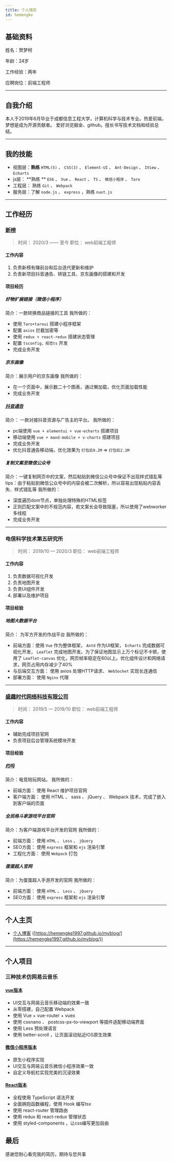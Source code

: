```yaml
---
title: 个人简历
id: hemengke
---
```


## 基础资料
姓名：贺梦柯

年龄：24岁

工作经验：两年

应聘岗位：前端工程师

---

## 自我介绍
本人于2019年6月毕业于成都信息工程大学，计算机科学与技术专业。热爱前端，梦想是成为开源贡献者。
爱好浏览掘金、github。擅长书写技术文档和经验总结。

---

## 我的技能

- 视图层：**熟练** `HTML(5)` 、 `CSS(3)` 、 `Element-UI` 、 `Ant-Design` 、 `IView` 、 `Echarts`
- js层： **熟练 ** `ES6` 、 `Vue` 、 `React` 、 `TS` 、 `微信小程序` 、 `Taro` 
- 工程层： 熟练 `Git` 、 `Webpack` 
- 服务层：了解 `node.js` 、 `express` ，熟练 `nuxt.js`

---

## 工作经历
### [新榜](http://www.newrank.cn)
> 时间： 2020/3 —— 至今
> 职位： web前端工程师

#### 工作内容

1. 负责新榜有赚前台和后台迭代更新和维护
1. 负责新项目抖音通告、转链工具、京东画像的搭建和开发
#### 项目经历
##### 好物扩展链接（微信小程序）
简介：一款转换商品链接的工具
我所做的：

- 使用 `Taro+taroui` 搭建小程序框架
- 配置 `axios` 拦截加密等
- 使用 `redux + react-redux` 搭建状态管理
- 配置 `tsconfig，规范ts` 开发
- 完成业务开发
##### 京东画像
简介：展示用户的京东画像
我所做的：

- 在一个页面中，展示数二十个图表，通过懒加载，优化页面加载性能
- 完成业务开发
##### [抖音通告](http://a.newrank.cn/center/#/tiktokadv)
简介： 一款对接抖音资源与广告主的平台。
我所做的：

- pc端使用 `vue + elementui + vue-echarts` 搭建项目
- 移动端使用 `vue + mand-mobile + v-charts` 搭建项目
- 完成业务开发
- 优化抖音通告移动端，优化效果为 `打包后9.2M` => `打包后2.1M`
##### 复制文案至微信公众号
简介：一键复制网页中的文案，然后粘贴到微信公众号中保证不出现样式错乱等
tips：由于粘贴到微信公众号中的内容会被二次解析，所以容易出现粘贴内容丢失、样式错乱等
我所做的：

- 深度遍历dom节点，单独处理特殊的HTML标签
- 正则匹配文案中的不规范内容，若文案长会导致阻塞，所以使用了webworker多线程
- 完成业务开发

---

### 电信科学技术第五研究所
> 时间： 2019/10 — 2020/3
> 职位： web前端工程师

#### 工作内容

1. 负责数据可视化开发 
1. 负责地图开发 
1. 负责UI组件开发 
1. 部署以及维护项目
#### 项目经验
##### 地图大数据平台
简介： 为军方开发的作战平台
我所做的：

- 前端方面：使用 `Vue` 作为整体框架， `Antd` 作为UI框架， `Echarts` 完成数据可视化开发， `Leaflet` 完成地图开发。为了保证地图显示上万个标记不卡顿，使用了 `Leaflet-canvas` 优化，网页帧率稳定在60以上。优化组件设计和网络请求，网页占用内存减少了40% 
- 与后端交互方面： 使用 axios 处理HTTP请求、 `WebSocket` 实现长连通信 
- 部署方面： 使用 `Nginx` 代理

---

### [盛趣时代网络科技有限公司](http://www.snqu.com)
> 时间： 2019/5 — 2019/10
> 职位： web前端工程师

#### 工作内容

- 辅助完成项目官网 
- 负责项目后台管理系统模块开发
#### 项目经验
##### [约吗](http://www.yuema.cn)
简介：电竞陪玩网站。
我所做的：

- 前端方面： 使用 React 维护项目官网 
- 客户端方面： 使用 HTML 、 sass 、 jQuery 、 Webpack 技术，完成了嵌入到客户端的页面
##### 全民格斗家游戏平台官网
简介：为客户端游戏平台开发的官网
我所做的：

- 前端方面： 使用 `HTML` 、 `Less` 、 `jQuery` 
- SEO方面： 使用 `express` 框架和 `ejs` 渲染引擎
- 工程化方面： 使用 `Webpack` 打包
##### 蛋蛋超人官网
简介：为蛋蛋超人手游开发的官网
我所做的：

- 前端方面： 使用 `HTML` 、 `Less` 、 `jQuery` 
- SEO方面： 使用 `express` 框架和 `ejs` 渲染引擎

---

## 个人主页

- [个人博客](https://hemengke1997.github.io/myblog/) ([https://hemengke1997.github.io/myblog/](https://hemengke1997.github.io/myblog/))

---

## 个人项目
### 三种技术仿网易云音乐
#### [vue版本](https://github.com/hemengke1997/vue-netCloudMusic)

- UI交互与网易云音乐移动端的效果一致
- 从零搭建，自己配置 Webpack 
- 使用 Vue + vue-router + vuex 
- 使用 cssnano 、 postcss-px-to-viewport 等插件适配移动端界面 
- 使用 Less 预处理语言 
- 使用 better-scroll ，让页面滚动贴近IOS原生效果
#### [微信小程序版本](https://github.com/hemengke1997/miniprogram-netCloudMusic)

- 原生小程序实现 
- UI交互与网易云音乐微信小程序效果一致 
- 自定义导航栏实现完美的沉浸效果
#### [React版本](https://github.com/hemengke1997/react-netCloudMusic)

- 全程使用 TypeScript 语法开发 
- 全面拥抱函数编程，使用 Hook 编写tsx 
- 使用 react-router 管理路由 
- 使用 redux 和 react-redux 管理状态 
- 使用 styled-components ，让css编写更加自由



## 最后
感谢您耐心看完我的简历，期待与您共事
